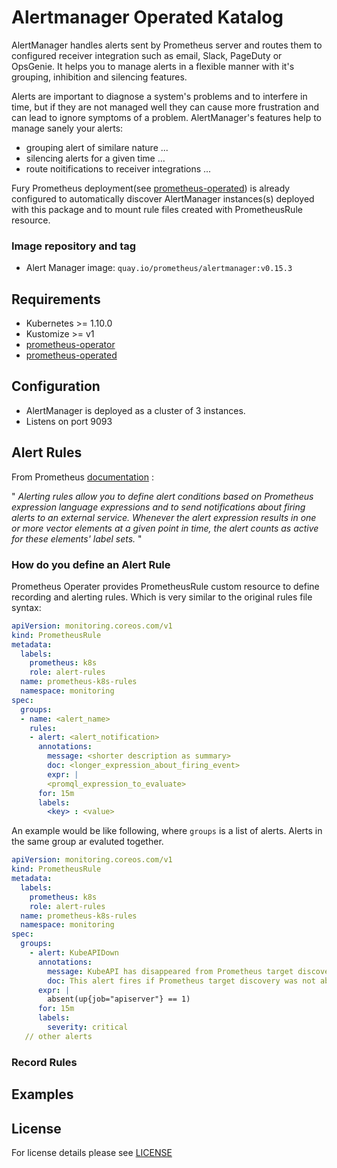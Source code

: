 # Alertmanager Operated Katalog

AlertManager handles alerts sent by Prometheus server and routes them to configured receiver integration such as email, Slack, PageDuty or OpsGenie. It helps you to manage alerts in a flexible manner with it's grouping, inhibition and silencing features.

Alerts are important to diagnose a system's problems and to interfere in time, but if they are not managed well they can cause more frustration and can lead to ignore symptoms of a problem. AlertManager's features help to manage sanely your alerts:

- grouping alert of similare nature ...
- silencing alerts for a given time  ...
- route noitifications to receiver integrations ...

Fury Prometheus deployment(see [prometheus-operated]()) is already configured to automatically discover AlertManager instances(s) deployed with this package and to mount rule files created with PrometheusRule resource.

### Image repository and tag

* Alert Manager image: `quay.io/prometheus/alertmanager:v0.15.3`


## Requirements

- Kubernetes >= 1.10.0
- Kustomize >= v1
- [prometheus-operator]()
- [prometheus-operated]()



## Configuration

- AlertManager is deployed as a cluster of 3 instances.
- Listens on port 9093


## Alert Rules

From Prometheus [documentation]() :

" *Alerting rules allow you to define alert conditions based on Prometheus expression language expressions and to send notifications about firing alerts to an external service. Whenever the alert expression results in one or more vector elements at a given point in time, the alert counts as active for these elements' label sets.* "



### How do you define an Alert Rule

Prometheus Operater provides PrometheusRule custom resource to define recording and alerting rules. Which is very similar to the original rules file syntax:


```yaml
apiVersion: monitoring.coreos.com/v1
kind: PrometheusRule
metadata:
  labels:
    prometheus: k8s
    role: alert-rules
  name: prometheus-k8s-rules
  namespace: monitoring
spec:
  groups:
  - name: <alert_name>
    rules:
    - alert: <alert_notification>
      annotations:
        message: <shorter description as summary>
        doc: <longer_expression_about_firing_event>      
        expr: |
        <promql_expression_to_evaluate>
      for: 15m
      labels:
        <key> : <value>
```

An example would be like following, where `groups` is a list of alerts. Alerts in the same group ar evaluted together.

```yaml
apiVersion: monitoring.coreos.com/v1
kind: PrometheusRule
metadata:
  labels:
    prometheus: k8s
    role: alert-rules
  name: prometheus-k8s-rules
  namespace: monitoring
spec:
  groups:
    - alert: KubeAPIDown
      annotations:
        message: KubeAPI has disappeared from Prometheus target discovery.
        doc: This alert fires if Prometheus target discovery was not able to reach kube-apiserver in the last 15 minutes.
      expr: |
        absent(up{job="apiserver"} == 1)
      for: 15m
      labels:
        severity: critical
   // other alerts
```

### Record Rules


## Examples


## License

For license details please see [LICENSE](license_link) 
